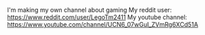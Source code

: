 I'm making my own channel about gaming
My reddit user: https://www.reddit.com/user/LegoTm2411
My youtube channel: https://www.youtube.com/channel/UCN6_07wGuI_ZVmRg6XCd51A
